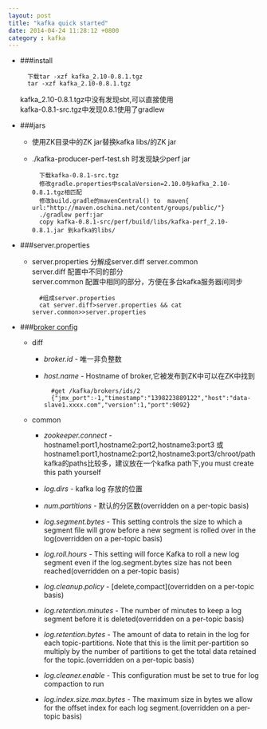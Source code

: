```yaml
---
layout: post
title: "kafka quick started"
date: 2014-04-24 11:28:12 +0800
category : kafka
---
```

+ ###install

		下载tar -xzf kafka_2.10-0.8.1.tgz
		tar -xzf kafka_2.10-0.8.1.tgz
	kafka_2.10-0.8.1.tgz中没有发现sbt,可以直接使用  
	kafka-0.8.1-src.tgz中发现0.8.1使用了gradlew
+ ###jars
	+ 使用ZK目录中的ZK jar替换kafka libs/的ZK jar  
	+ ./kafka-producer-perf-test.sh 时发现缺少perf jar
	
			下载kafka-0.8.1-src.tgz
			修改gradle.properties中scalaVersion=2.10.0与kafka_2.10-0.8.1.tgz相匹配
			修改build.gradle的mavenCentral() to  maven{ url:"http://maven.oschina.net/content/groups/public/"}
			./gradlew perf:jar
			copy kafka-0.8.1-src/perf/build/libs/kafka-perf_2.10-0.8.1.jar 到kafka的libs/
+ ###server.properties

	+ server.properties 分解成server.diff server.common  
	server.diff 配置中不同的部分  
	server.common 配置中相同的部分，方便在多台kafka服务器间同步  
	
			#组成server.properties
			cat server.diff>server.properties && cat server.common>>server.properties
			
<!--more-->
		
+ ###[broker config](http://kafka.apache.org/documentation.html#brokerconfigs)

	+ diff
	
		+ *broker.id* - 唯一非负整数
		+ *host.name* - Hostname of broker,它被发布到ZK中可以在ZK中找到
				
				#get /kafka/brokers/ids/2
				{"jmx_port":-1,"timestamp":"1398223889122","host":"data-slave1.xxxx.com","version":1,"port":9092}
	+ common
	
		+ *zookeeper.connect* - hostname1:port1,hostname2:port2,hostname3:port3 或hostname1:port1,hostname2:port2,hostname3:port3/chroot/path  
		kafka的paths比较多，建议放在一个kafka path下,you must create this path yourself 
		
		+ *log.dirs* - kafka log 存放的位置
		
		+ *num.partitions* - 默认的分区数(overridden on a per-topic basis)
		
		+ *log.segment.bytes* - This setting controls the size to which a segment file will grow before a new segment is rolled over in the log(overridden on a per-topic basis)
		
		+ *log.roll.hours* - This setting will force Kafka to roll a new log segment even if the log.segment.bytes size has not been reached(overridden on a per-topic basis)
		
		+ *log.cleanup.policy* - \[delete,compact\](overridden on a per-topic basis)
		
		+ *log.retention.minutes* - The number of minutes to keep a log segment before it is deleted(overridden on a per-topic basis)
		
		+ *log.retention.bytes* - The amount of data to retain in the log for each topic-partitions. Note that this is the limit per-partition so multiply by the number of partitions to get the total data retained for the topic.(overridden on a per-topic basis)
		
		+ *log.cleaner.enable* - This configuration must be set to true for log compaction to run
		
		+ *log.index.size.max.bytes* - The maximum size in bytes we allow for the offset index for each log segment.(overridden on a per-topic basis)

